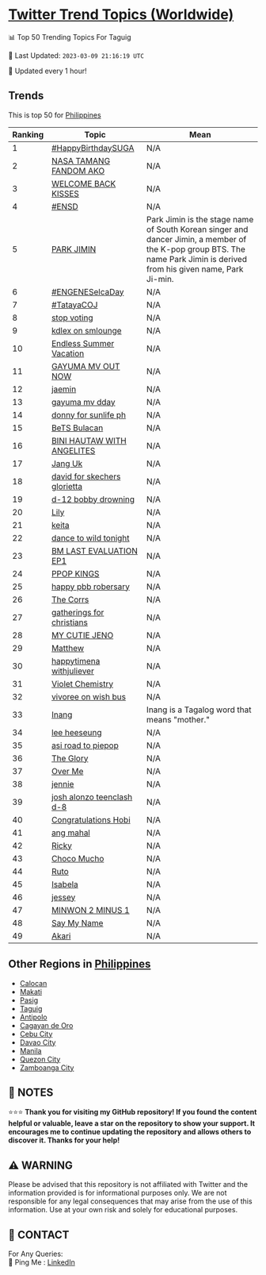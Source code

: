 [Twitter Trend Topics (Worldwide)](https://github.com/ErcinDedeoglu/Twitter-Trend-Topics)
==========


📊 Top 50 Trending Topics For Taguig

📆 Last Updated: `2023-03-09 21:16:19 UTC`

🔧 Updated every 1 hour!


## Trends

This is top 50 for [Philippines](</Philippines>)

| Ranking | Topic | Mean |
| ------- | ------------ | ------------ |
| 1 | [#HappyBirthdaySUGA](http://twitter.com/search?q=%23HappyBirthdaySUGA) | N/A |
| 2 | [NASA TAMANG FANDOM AKO](http://twitter.com/search?q=NASA+TAMANG+FANDOM+AKO) | N/A |
| 3 | [WELCOME BACK KISSES](http://twitter.com/search?q=WELCOME+BACK+KISSES) | N/A |
| 4 | [#ENSD](http://twitter.com/search?q=%23ENSD) | N/A |
| 5 | [PARK JIMIN](http://twitter.com/search?q=PARK+JIMIN) | Park Jimin is the stage name of South Korean singer and dancer Jimin, a member of the K-pop group BTS. The name Park Jimin is derived from his given name, Park Ji-min. |
| 6 | [#ENGENESelcaDay](http://twitter.com/search?q=%23ENGENESelcaDay) | N/A |
| 7 | [#TatayaCOJ](http://twitter.com/search?q=%23TatayaCOJ) | N/A |
| 8 | [stop voting](http://twitter.com/search?q=stop+voting) | N/A |
| 9 | [kdlex on smlounge](http://twitter.com/search?q=kdlex+on+smlounge) | N/A |
| 10 | [Endless Summer Vacation](http://twitter.com/search?q=Endless+Summer+Vacation) | N/A |
| 11 | [GAYUMA MV OUT NOW](http://twitter.com/search?q=GAYUMA+MV+OUT+NOW) | N/A |
| 12 | [jaemin](http://twitter.com/search?q=jaemin) | N/A |
| 13 | [gayuma mv dday](http://twitter.com/search?q=gayuma+mv+dday) | N/A |
| 14 | [donny for sunlife ph](http://twitter.com/search?q=donny+for+sunlife+ph) | N/A |
| 15 | [BeTS Bulacan](http://twitter.com/search?q=BeTS+Bulacan) | N/A |
| 16 | [BINI HAUTAW WITH ANGELITES](http://twitter.com/search?q=BINI+HAUTAW+WITH+ANGELITES) | N/A |
| 17 | [Jang Uk](http://twitter.com/search?q=Jang+Uk) | N/A |
| 18 | [david for skechers glorietta](http://twitter.com/search?q=david+for+skechers+glorietta) | N/A |
| 19 | [d-12 bobby drowning](http://twitter.com/search?q=d-12+bobby+drowning) | N/A |
| 20 | [Lily](http://twitter.com/search?q=Lily) | N/A |
| 21 | [keita](http://twitter.com/search?q=keita) | N/A |
| 22 | [dance to wild tonight](http://twitter.com/search?q=dance+to+wild+tonight) | N/A |
| 23 | [BM LAST EVALUATION EP1](http://twitter.com/search?q=BM+LAST+EVALUATION+EP1) | N/A |
| 24 | [PPOP KINGS](http://twitter.com/search?q=PPOP+KINGS) | N/A |
| 25 | [happy pbb robersary](http://twitter.com/search?q=happy+pbb+robersary) | N/A |
| 26 | [The Corrs](http://twitter.com/search?q=The+Corrs) | N/A |
| 27 | [gatherings for christians](http://twitter.com/search?q=gatherings+for+christians) | N/A |
| 28 | [MY CUTIE JENO](http://twitter.com/search?q=MY+CUTIE+JENO) | N/A |
| 29 | [Matthew](http://twitter.com/search?q=Matthew) | N/A |
| 30 | [happytimena withjuliever](http://twitter.com/search?q=happytimena+withjuliever) | N/A |
| 31 | [Violet Chemistry](http://twitter.com/search?q=Violet+Chemistry) | N/A |
| 32 | [vivoree on wish bus](http://twitter.com/search?q=vivoree+on+wish+bus) | N/A |
| 33 | [Inang](http://twitter.com/search?q=Inang) | Inang is a Tagalog word that means "mother." |
| 34 | [lee heeseung](http://twitter.com/search?q=lee+heeseung) | N/A |
| 35 | [asi road to piepop](http://twitter.com/search?q=asi+road+to+piepop) | N/A |
| 36 | [The Glory](http://twitter.com/search?q=The+Glory) | N/A |
| 37 | [Over Me](http://twitter.com/search?q=Over+Me) | N/A |
| 38 | [jennie](http://twitter.com/search?q=jennie) | N/A |
| 39 | [josh alonzo teenclash d-8](http://twitter.com/search?q=josh+alonzo+teenclash+d-8) | N/A |
| 40 | [Congratulations Hobi](http://twitter.com/search?q=Congratulations+Hobi) | N/A |
| 41 | [ang mahal](http://twitter.com/search?q=ang+mahal) | N/A |
| 42 | [Ricky](http://twitter.com/search?q=Ricky) | N/A |
| 43 | [Choco Mucho](http://twitter.com/search?q=Choco+Mucho) | N/A |
| 44 | [Ruto](http://twitter.com/search?q=Ruto) | N/A |
| 45 | [Isabela](http://twitter.com/search?q=Isabela) | N/A |
| 46 | [jessey](http://twitter.com/search?q=jessey) | N/A |
| 47 | [MINWON 2 MINUS 1](http://twitter.com/search?q=MINWON+2+MINUS+1) | N/A |
| 48 | [Say My Name](http://twitter.com/search?q=Say+My+Name) | N/A |
| 49 | [Akari](http://twitter.com/search?q=Akari) | N/A |



## Other Regions in [Philippines](</Philippines>)

* [Calocan](</Philippines/Calocan.md>)
* [Makati](</Philippines/Makati.md>)
* [Pasig](</Philippines/Pasig.md>)
* [Taguig](</Philippines/Taguig.md>)
* [Antipolo](</Philippines/Antipolo.md>)
* [Cagayan de Oro](</Philippines/Cagayan de Oro.md>)
* [Cebu City](</Philippines/Cebu City.md>)
* [Davao City](</Philippines/Davao City.md>)
* [Manila](</Philippines/Manila.md>)
* [Quezon City](</Philippines/Quezon City.md>)
* [Zamboanga City](</Philippines/Zamboanga City.md>)



## 📝 NOTES

⭐⭐⭐ **Thank you for visiting my GitHub repository! If you found the content helpful or valuable, leave a star on the repository to show your support. It encourages me to continue updating the repository and allows others to discover it. Thanks for your help!**


## ⚠️ WARNING

Please be advised that this repository is not affiliated with Twitter and the information provided is for informational purposes only. We are not responsible for any legal consequences that may arise from the use of this information. Use at your own risk and solely for educational purposes.


## 📨 CONTACT

 For Any Queries:  
            🏓 Ping Me : [LinkedIn](https://www.linkedin.com/in/ercindedeoglu/)
